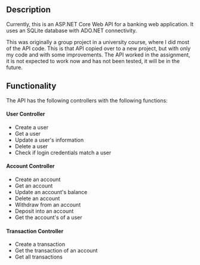 ## Description
Currently, this is an ASP.NET Core Web API for a banking web application.
It uses an SQLite database with ADO.NET connectivity.

This was originally a group project in a university course, where I did most of the API code.
This is that API copied over to a new project, but with only my code and with some improvements.
The API worked in the assignment, it is not expected to work now and has not been tested, it will be in the future.

## Functionality
The API has the following controllers with the following functions:
#### User Controller
- Create a user
- Get a user
- Update a user's information
- Delete a user
- Check if login credentials match a user
#### Account Controller
- Create an account
- Get an account
- Update an account's balance
- Delete an account
- Withdraw from an account
- Deposit into an account
- Get the account's of a user
#### Transaction Controller
- Create a transaction
- Get the transaction of an account
- Get all transactions
